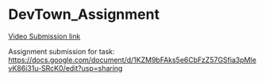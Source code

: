 # DevTown_Assignment
[Video Submission link](https://drive.google.com/file/d/1v_5md-Pg9CWrlj9FUHtKKH2WZCVW-Qru/view?usp=sharing)

Assignment submission for task: https://docs.google.com/document/d/1KZM9bFAks5e6CbFzZ57GSfia3pMIevK86i31u-SRcK0/edit?usp=sharing
